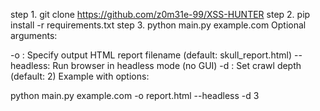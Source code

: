 step 1. git clone https://github.com/z0m31e-99/XSS-HUNTER
step 2. pip install -r requirements.txt
step 3. python main.py example.com
Optional arguments:

-o <outputfile>: Specify output HTML report filename (default: skull_report.html)
--headless: Run browser in headless mode (no GUI)
-d <depth>: Set crawl depth (default: 2)
Example with options:

python main.py example.com -o report.html --headless -d 3
